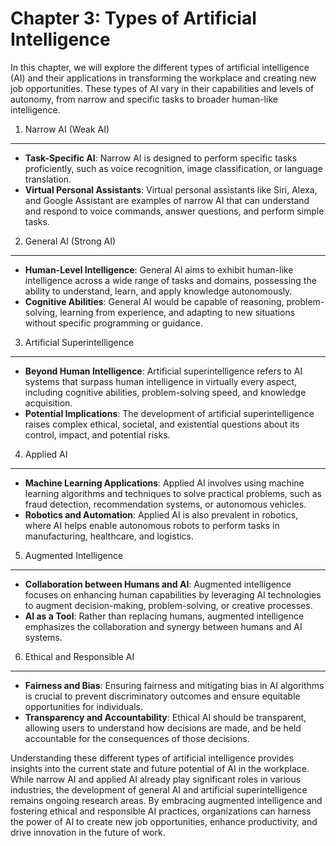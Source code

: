 Chapter 3: Types of Artificial Intelligence
===========================================

In this chapter, we will explore the different types of artificial intelligence (AI) and their applications in transforming the workplace and creating new job opportunities. These types of AI vary in their capabilities and levels of autonomy, from narrow and specific tasks to broader human-like intelligence.

1. Narrow AI (Weak AI)
----------------------

* **Task-Specific AI**: Narrow AI is designed to perform specific tasks proficiently, such as voice recognition, image classification, or language translation.
* **Virtual Personal Assistants**: Virtual personal assistants like Siri, Alexa, and Google Assistant are examples of narrow AI that can understand and respond to voice commands, answer questions, and perform simple tasks.

2. General AI (Strong AI)
-------------------------

* **Human-Level Intelligence**: General AI aims to exhibit human-like intelligence across a wide range of tasks and domains, possessing the ability to understand, learn, and apply knowledge autonomously.
* **Cognitive Abilities**: General AI would be capable of reasoning, problem-solving, learning from experience, and adapting to new situations without specific programming or guidance.

3. Artificial Superintelligence
-------------------------------

* **Beyond Human Intelligence**: Artificial superintelligence refers to AI systems that surpass human intelligence in virtually every aspect, including cognitive abilities, problem-solving speed, and knowledge acquisition.
* **Potential Implications**: The development of artificial superintelligence raises complex ethical, societal, and existential questions about its control, impact, and potential risks.

4. Applied AI
-------------

* **Machine Learning Applications**: Applied AI involves using machine learning algorithms and techniques to solve practical problems, such as fraud detection, recommendation systems, or autonomous vehicles.
* **Robotics and Automation**: Applied AI is also prevalent in robotics, where AI helps enable autonomous robots to perform tasks in manufacturing, healthcare, and logistics.

5. Augmented Intelligence
-------------------------

* **Collaboration between Humans and AI**: Augmented intelligence focuses on enhancing human capabilities by leveraging AI technologies to augment decision-making, problem-solving, or creative processes.
* **AI as a Tool**: Rather than replacing humans, augmented intelligence emphasizes the collaboration and synergy between humans and AI systems.

6. Ethical and Responsible AI
-----------------------------

* **Fairness and Bias**: Ensuring fairness and mitigating bias in AI algorithms is crucial to prevent discriminatory outcomes and ensure equitable opportunities for individuals.
* **Transparency and Accountability**: Ethical AI should be transparent, allowing users to understand how decisions are made, and be held accountable for the consequences of those decisions.

Understanding these different types of artificial intelligence provides insights into the current state and future potential of AI in the workplace. While narrow AI and applied AI already play significant roles in various industries, the development of general AI and artificial superintelligence remains ongoing research areas. By embracing augmented intelligence and fostering ethical and responsible AI practices, organizations can harness the power of AI to create new job opportunities, enhance productivity, and drive innovation in the future of work.
